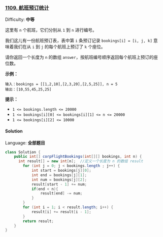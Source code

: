 ### [1109\. 航班预订统计](https://leetcode-cn.com/problems/corporate-flight-bookings/)

Difficulty: **中等**

这里有 `n` 个航班，它们分别从 `1` 到 `n` 进行编号。

我们这儿有一份航班预订表，表中第 `i` 条预订记录 `bookings[i] = [i, j, k]` 意味着我们在从 `i` 到 `j` 的每个航班上预订了 `k` 个座位。

请你返回一个长度为 `n` 的数组 `answer`，按航班编号顺序返回每个航班上预订的座位数。

**示例：**

```
输入：bookings = [[1,2,10],[2,3,20],[2,5,25]], n = 5
输出：[10,55,45,25,25]
```

**提示：**

* `1 <= bookings.length <= 20000`
* `1 <= bookings[i][0] <= bookings[i][1] <= n <= 20000`
* `1 <= bookings[i][2] <= 10000`

#### Solution

Language: **全部题目**

```java
class Solution {
    public int[] corpFlightBookings(int[][] bookings, int n) {
      int result[] = new int[n];  //定义一个长度为 n 的数组 result
		for (int j = 0; j < bookings.length ; j++) {
			int start = bookings[j][0];
			int end = bookings[j][1];
			int num = bookings[j][2];
			result[start - 1] += num;
			if(end < n){
				result[end] -= num;
			}
		}
		for (int i = 1; i < result.length; i++) {
			result[i] += result[i - 1];
		}		
		return result;
    }
}
```
